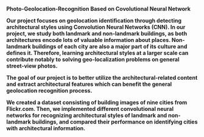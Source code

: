 <b>Photo-Geolocation-Recognition Based on Covolutional Neural Network <b>

Our project focuses on geolocation identification through detecting architectural styles using Convolution Neural Networks (CNN).
In our project, we study both landmark and non-landmark buildings, as both architectures encode lots of valuable information about places. Non-landmark buildings of each city are also a major part of its culture and defines it. Therefore, learning architectural styles at a larger scale can contribute notably to solving geo-localization problems on general street-view photos. 

The goal of our project is to better utilize the architectural-related content and extract architectural features which can benefit the general geolocation recognition process.

We created a dataset consisting of building images of nine cities from Flickr.com. Then, we implemented different convolutional neural networks for recognizing architectural styles of landmark and non-landmark buildings, and compared their performance on identifying cities with architectural information.

